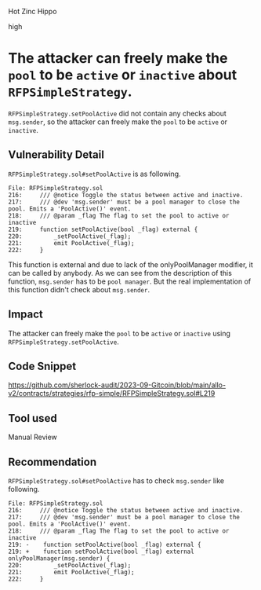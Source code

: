 Hot Zinc Hippo

high

# The attacker can freely make the `pool` to be `active` or `inactive` about `RFPSimpleStrategy`.
`RFPSimpleStrategy.setPoolActive` did not contain any checks about `msg.sender`, so the attacker can freely make the `pool` to be `active` or `inactive`.

## Vulnerability Detail
`RFPSimpleStrategy.sol#setPoolActive` is as following.
```solidity
File: RFPSimpleStrategy.sol
216:     /// @notice Toggle the status between active and inactive.
217:     /// @dev 'msg.sender' must be a pool manager to close the pool. Emits a 'PoolActive()' event.
218:     /// @param _flag The flag to set the pool to active or inactive
219:     function setPoolActive(bool _flag) external {
220:         _setPoolActive(_flag);
221:         emit PoolActive(_flag);
222:     }
```
This function is external and due to lack of the onlyPoolManager modifier, it can be called by anybody.
As we can see from the description of this function, `msg.sender` has to be `pool manager`.
But the real implementation of this function didn't check about `msg.sender`.

## Impact
The attacker can freely make the `pool` to be `active` or `inactive` using `RFPSimpleStrategy.setPoolActive`.

## Code Snippet
https://github.com/sherlock-audit/2023-09-Gitcoin/blob/main/allo-v2/contracts/strategies/rfp-simple/RFPSimpleStrategy.sol#L219

## Tool used
Manual Review

## Recommendation
`RFPSimpleStrategy.sol#setPoolActive` has to check `msg.sender` like following.
```solidity
File: RFPSimpleStrategy.sol
216:     /// @notice Toggle the status between active and inactive.
217:     /// @dev 'msg.sender' must be a pool manager to close the pool. Emits a 'PoolActive()' event.
218:     /// @param _flag The flag to set the pool to active or inactive
219: -    function setPoolActive(bool _flag) external {
219: +    function setPoolActive(bool _flag) external onlyPoolManager(msg.sender) {
220:         _setPoolActive(_flag);
221:         emit PoolActive(_flag);
222:     }
```